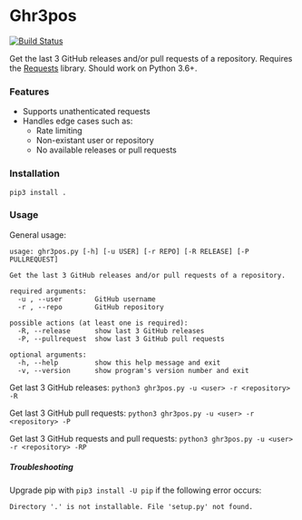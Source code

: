 # Ghr3pos
 [![Build Status](https://travis-ci.com/ianhundere/ghr3pos.svg?branch=master)](https://travis-ci.com/ianhundere/ghr3pos)

Get the last 3 GitHub releases and/or pull requests of a repository.
Requires the [Requests](http://docs.python-requests.org/) library. Should work on Python 3.6+.

### Features

-   Supports unathenticated requests
-   Handles edge cases such as:
    -   Rate limiting
    -   Non-existant user or repository
    -   No available releases or pull requests

### Installation

`pip3 install .`

### Usage

General usage:

```
usage: ghr3pos.py [-h] [-u USER] [-r REPO] [-R RELEASE] [-P PULLREQUEST]

Get the last 3 GitHub releases and/or pull requests of a repository.

required arguments:
  -u , --user        GitHub username
  -r , --repo        GitHub repository

possible actions (at least one is required):
  -R, --release      show last 3 GitHub releases
  -P, --pullrequest  show last 3 GitHub pull requests

optional arguments:
  -h, --help         show this help message and exit
  -v, --version      show program's version number and exit
```

Get last 3 GitHub releases:
`python3 ghr3pos.py -u <user> -r <repository> -R`

Get last 3 GitHub pull requests:
`python3 ghr3pos.py -u <user> -r <repository> -P`

Get last 3 GitHub requests and pull requests:
`python3 ghr3pos.py -u <user> -r <repository> -RP`

##### Troubleshooting

Upgrade pip with `pip3 install -U pip` if the following error occurs:

`Directory '.' is not installable. File 'setup.py' not found.`
